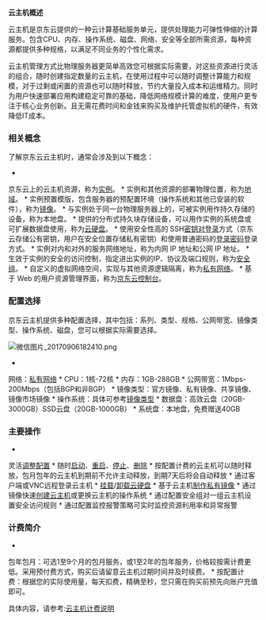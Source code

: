 **云主机概述**

云主机是京东云提供的一种云计算基础服务单元，提供处理能力可弹性伸缩的计算服务。包含CPU、内存、操作系统、磁盘、网络、安全等全部所需资源，每种资源都提供多种规格，以满足不同业务的个性化需求。

云主机管理方式比物理服务器更简单高效您可根据实际需要，对这些资源进行灵活的组合，随时创建指定数量的云主机，在使用过程中可以随时调整计算能力和规模，对于过剩或闲置的资源也可以随时释放，节约大量投入成本和运维精力。同时为用户快速部署应用构建稳定可靠的基础，降低网络规模计算的难度，使用户更专注于核心业务创新。且无需花费时间和金钱来购买及维护托管虚拟机的硬件，有效降低IT成本。

### **相关概念**

了解京东云云主机时，通常会涉及到以下概念：

* 
京东云上的云主机资源，称为[实例](http://www.jdcloud.com/help/detail/300/isCateLog/1 "实例")。
* 
实例和其他资源的部署物理位置，称为[地域](http://www.jdcloud.com/help/detail/872/isCateLog/1)。
* 
实例预置模版，包含服务器的预配置环境（操作系统和其他已安装的软件），称为[镜像](http://www.jdcloud.com/help/detail/310/isCateLog/1)。
* 
与实例处于同一台物理服务器上的，可被实例用作持久存储的设备，称为本地盘。
* 
提供的分布式持久块存储设备，可以用作实例的系统盘或可扩展数据盘使用，称为[云硬盘](http://www.jdcloud.com/help/detail/182/isCateLog/0)。
* 
使用安全性高的 SSH[密钥对登录](http://www.jdcloud.com/help/detail/329/isCateLog/1)方式（京东云存储公有密钥，用户在安全位置存储私有密钥）和使用普通密码的[登录密码](http://www.jdcloud.com/help/detail/333/isCateLog/1)登录方式。
* 
实例对内和对外的服务网络地址，称为内网 IP 地址和公网 IP 地址。
* 
生效于实例的安全的访问控制，指定进出实例的IP、协议及端口规则，称为[安全组](http://www.jdcloud.com/help/detail/744/isCateLog/1)。
* 
自定义的虚拟网络空间，实现与其他资源逻辑隔离，称为[私有网络](http://www.jdcloud.com/help/detail/286/isCateLog/0)。
* 
基于 Web 的用户资源管理界面，称为[京东云控制台](http://console.jdcloud.com/)。

### **配置选择**

京东云主机提供多种配置选择，其中包括：系列、类型、规格、公网带宽、镜像类型、操作系统、磁盘，您可以根据实际需要选择。

![微信图片_20170906182410.png](http://img1.jcloudcs.com/cms/b3455d9e-6d36-4137-a3a1-a0847988efb520170906182619.png "微信图片_20170906182410.png")

* 
网络：[私有网络](http://www.jdcloud.com/help/detail/212/isCateLog/0)
* 
CPU：1核-72核
* 
内存：1GB-288GB
* 
公网带宽：1Mbps-200Mbps（包括BGP和非BGP）
* 
镜像类型：官方镜像、私有镜像、共享镜像、镜像市场镜像
* 
操作系统：具体可参考[镜像类型](https://www.jdcloud.com/help/detail/311/isCateLog/1)
* 
数据盘：高效云盘（20GB-3000GB）SSD云盘（20GB-1000GB）
* 
系统盘：本地盘，免费赠送40GB

### **主要操作**

* 
灵活[调整配置](https://www.jdcloud.com/help/detail/307/isCateLog/1)
* 
随时[启动](https://www.jdcloud.com/help/detail/1448/isCateLog/1)、[重启](https://www.jdcloud.com/help/detail/1449/isCateLog/1)、[停止](https://www.jdcloud.com/help/detail/1448/isCateLog/1)、[删除](https://www.jdcloud.com/help/detail/1451/isCateLog/1)
* 
按配置计费的云主机可以随时释放，包月包年的云主机到期前不允许主动释放，到期7天后将会自动释放
* 
通过客户端或VNC远程登录云主机
* 
[挂载](https://www.jdcloud.com/help/detail/319/isCateLog/1)/[卸载云硬盘](https://www.jdcloud.com/help/detail/320/isCateLog/1)
* 
基于云主机[制作私有镜像](https://www.jdcloud.com/help/detail/312/isCateLog/1)
* 
通过镜像快速[创建云主机](https://www.jdcloud.com/help/detail/303/isCateLog/1)或更换云主机的操作系统
* 
通过配置安全组对一组云主机设置安全访问规则
* 
通过配置监控报警策略可实时监控资源利用率和异常报警

### **计费简介**

* 
包年包月：可选1至9个月的包月服务，或1至2年的包年服务，价格较按需计费更低。采用预付费方式，购买后请留意云主机过期时间并及时续费。
* 
按配置计费：根据您的实际使用量，每天扣费，精确至秒，您只需在购买前预先向账户充值即可。

具体内容，请参考:[云主机计费说明](http://www.jdcloud.com/help/detail/290/isCateLog/1)